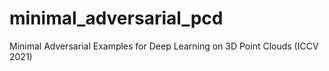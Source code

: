 # minimal_adversarial_pcd
Minimal Adversarial Examples for Deep Learning on 3D Point Clouds (ICCV 2021)
